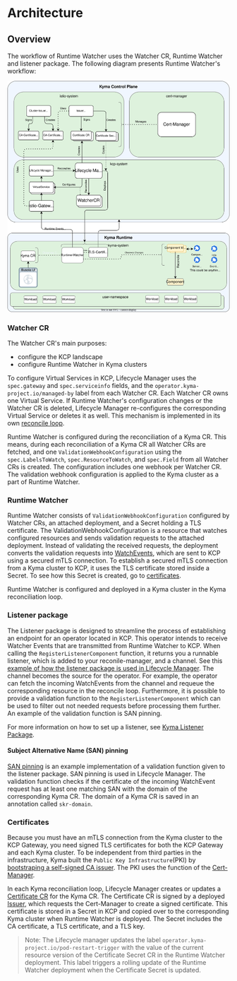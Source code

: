 # Architecture

## Overview

The workflow of Runtime Watcher uses the Watcher CR, Runtime Watcher and listener package.
The following diagram presents Runtime Watcher's workflow:

![Runtime Watcher architecture](./assets/runtime_watcher_architecture_simplified.svg)

### Watcher CR

The Watcher CR's main purposes:

- configure the KCP landscape
- configure Runtime Watcher in Kyma clusters

To configure Virtual Services in KCP, Lifecycle Manager uses the `spec.gateway` and `spec.serviceinfo` fields, and the `operator.kyma-project.io/managed-by` label from each Watcher CR. Each Watcher CR owns one Virtual Service. If Runtime Watcher's configuration changes or the Watcher CR is deleted, Lifecycle Manager re-configures the corresponding Virtual Service or deletes it as well. This mechanism is implemented in its own [reconcile loop](https://github.com/kyma-project/lifecycle-manager/blob/4cb423780633afe7805d26d624c22a6f51943492/controllers/watcher_controller.go#L74).

Runtime Watcher is configured during the reconciliation of a Kyma CR. This means, during each reconciliation of a Kyma CR all Watcher CRs are fetched, and one `ValidationWebhookConfiguration` using the `spec.LabelsToWatch`, `spec.ResourceToWatch`, and `spec.Field` from all Watcher CRs is created. The configuration includes one webhook per Watcher CR. The validation webhook configuration is applied to the Kyma cluster as a part of Runtime Watcher.

### Runtime Watcher

Runtime Watcher consists of `ValidationWebhookConfiguration` configured by Watcher CRs, an attached deployment, and a Secret holding a TLS certificate. The ValidationWebhookConfiguration is a resource that watches configured resources and sends validation requests to the attached deployment. Instead of validating the received requests, the deployment converts the validation requests into [WatchEvents](https://github.com/kyma-project/runtime-watcher/blob/de040bddeba1a7875e3a0e626db4634134971022/listener/pkg/types/event.go#L8), which are sent to KCP using a secured mTLS connection. To establish a secured mTLS connection from a Kyma cluster to KCP, it uses the TLS certificate stored inside a Secret. To see how this Secret is created, go to [certificates](#certificates).

Runtime Watcher is configured and deployed in a Kyma cluster in the Kyma reconciliation loop.

### Listener package

The Listener package is designed to streamline the process of establishing an endpoint for an operator located in KCP. This operator intends to receive Watcher Events that are transmitted from Runtime Watcher to KCP. When calling the `RegisterListenerComponent` function, it returns you a runnable listener, which is added to your reconile-manager, and a channel. See this [example of how the listener package is used in Lifecycle Manager](https://github.com/kyma-project/lifecycle-manager/blob/24d21bb642ceaf9dadffe7732bf7c3f70c085ffb/controllers/manifest_controller.go#L43-L50). The channel becomes the source for the operator. For example, the operator can fetch the incoming WatchEvents from the channel and requeue the corresponding resource in the reconcile loop. Furthermore, it is possible to provide a validation function to the `RegisterListenerComponent` which can be used to filter out not needed requests before processing them further. An example of the validation function is SAN pinning.

For more information on how to set up a listener, see [Kyma Listener Package](./listener.md).

#### Subject Alternative Name (SAN) pinning

[SAN pinning](https://github.com/kyma-project/lifecycle-manager/blob/c1e06b7b973aca17cc715b6a4660b76f4e7b9e29/pkg/security/san_pinning.go#L55) is an example implementation of a validation function given to the listener package. SAN pinning is used in Lifecycle Manager. The validation function checks if the certificate of the incoming WatchEvent request has at least one matching SAN with the domain of the corresponding Kyma CR. The domain of a Kyma CR is saved in an annotation called `skr-domain`.

### Certificates

Because you must have an mTLS connection from the Kyma cluster to the KCP Gateway,  you need signed TLS certificates for both the KCP Gateway and each Kyma cluster. To be independent from third parties in the infrastructure, Kyma built the `Public Key Infrastructure`(PKI) by [bootstraping a self-signed CA issuer](https://cert-manager.io/docs/configuration/selfsigned/#bootstrapping-ca-issuers). The PKI uses the function of the [Cert-Manager](https://cert-manager.io/).

In each Kyma reconciliation loop, Lifecycle Manager creates or updates a [Certificate CR](https://cert-manager.io/docs/concepts/certificate/) for the Kyma CR. The Certificate CR is signed by a deployed [Issuer](https://cert-manager.io/docs/concepts/issuer/#supported-issuers), which requests the Cert-Manager to create a signed certificate. This certificate is stored in a Secret in KCP and copied over to the corresponding Kyma cluster when Runtime Watcher is deployed. The Secret includes the CA certificate, a TLS certificate, and a TLS key.

> Note: The Lifecycle manager updates the label `operator.kyma-project.io/pod-restart-trigger` with the value of the current resource version of the Certificate Secret CR in the Runtime Watcher deployment. This label triggers a rolling update of the Runtime Watcher deployment when the Certificate Secret is updated.

